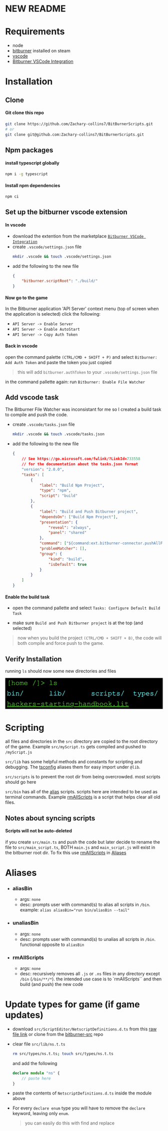 # NEW README

# Requirements

-   node
-   [bitburner](https://store.steampowered.com/app/1812820/Bitburner/) installed on steam
-   [vscode](https://code.visualstudio.com)
-   [Bitburner VSCode Integration](https://marketplace.visualstudio.com/items?itemName=bitburner.bitburner-vscode-integration)

# Installation

## Clone

#### Git clone this repo

```bash
git clone https://github.com/Zachary-collins7/BitBurnerScripts.git
# or
git clone git@github.com:Zachary-collins7/BitBurnerScripts.git
```

## Npm packages

#### install typescript globally

```bash
npm i -g typescript
```

#### Install npm dependencies

```bash
npm ci
```

## Set up the bitburner vscode extension

#### In vscode

-   download the extention from the marketplace [`Bitburner VSCode Integration`](https://marketplace.visualstudio.com/items?itemName=bitburner.bitburner-vscode-integration)
-   create `.vscode/settings.json` file
    ```bash
    mkdir .vscode && touch .vscode/settings.json
    ```
-   add the following to the new file
    ```json
    {
        "bitburner.scriptRoot": "./build/"
    }
    ```

#### Now go to the game

In the Bitburner application 'API Server' context menu (top of screen when the application is selected) click the following:

-   `API Server -> Enable Server`
-   `API Server -> Enable AutoStart`
-   `API Server -> Copy Auth Token`

#### Back in vscode

open the command palette `(CTRL/CMD + SHIFT + P)` and select `Bitburner: Add Auth Token` and paste the token you just copied

> this will add `bitburner.authToken` to your `.vscode/settings.json` file

in the command pallette again: run `Bitburner: Enable File Watcher`

## Add vscode task

The Bitburner File Watcher was inconsistant for me so I created a build task to compile and push the code.

-   create `.vscode/tasks.json` file
    ```bash
    mkdir .vscode && touch .vscode/tasks.json
    ```
-   add the following to the new file
    ```json
    {
        // See https://go.microsoft.com/fwlink/?LinkId=733558
        // for the documentation about the tasks.json format
        "version": "2.0.0",
        "tasks": [
            {
                "label": "Build Npm Project",
                "type": "npm",
                "script": "build"
            },
            {
                "label": "Build and Push Bitburner project",
                "dependsOn": ["Build Npm Project"],
                "presentation": {
                    "reveal": "always",
                    "panel": "shared"
                },
                "command": ["${command:ext.bitburner-connector.pushAllFiles}"],
                "problemMatcher": [],
                "group": {
                    "kind": "build",
                    "isDefault": true
                }
            }
        ]
    }
    ```

#### Enable the build task

-   open the command pallette and select `Tasks: Configure Default Build Task`

-   make sure `Build and Push Bitburner project` is at the top (and selected)

> now when you build the project `(CTRL/CMD + SHIFT + B)`, the code will both compile and force push to the game.

## Verify Installation

running `ls` should now some new directories and files

![what the game shows when you run ls](images/on_init_file_sync.png?raw=true "on_init_file_sync")

# Scripting

all files and directories in the `src` directory are copied to the root directory of the game. Example `src/myScript.ts` gets compiled and pushed to `/myScript.js`

`src/lib` has some helpful methods and constants for scripting and debugging. The [tsconfig](tsconfig.json) aliases them for easy import under `@lib`.

`src/scripts` is to prevent the root dir from being overcrowded. most scripts should go here

`src/bin` has all of the [alias](#aliases) scripts. scripts here are intended to be used as terminal commands. Example [rmAllScripts](#rmallscripts) is a script that helps clear all old files.

## Notes about syncing scripts

#### Scripts will not be auto-deleted

if you create `src/main.ts` and push the code but later decide to rename the file to `src/main_script.ts`, BOTH `main.js` and `main_script.js` will exist in the bitburner root dir. To fix this use [rmAllScripts](#rmAllScripts) in [Aliases](#Aliases)

# Aliases

-   ### aliasBin
    -   args: `none`
    -   desc: prompts user with command(s) to alias all scripts in `/bin`. example: `alias aliasBin="run bin/aliasBin --tail"`
-   ### unaliasBin
    -   args: `none`
    -   desc: prompts user with command(s) to unalias all scripts in `/bin`. functional opposite to `aliasBin`
-   ### rmAllScripts
    -   args: `none`
    -   desc: recursively removes all `.js` or `.ns` files in any directory except `/bin` (`/bin/**/*`). the intended use case is to `rmAllScripts`` and then build (and push) the new code

# Update types for game (if game updates)

-   download `src/ScriptEditor/NetscriptDefinitions.d.ts` from this
    [raw file link](https://raw.githubusercontent.com/bitburner-official/bitburner-src/dev/src/ScriptEditor/NetscriptDefinitions.d.ts)
    or clone from the
    [bitburner-src](https://github.com/bitburner-official/bitburner-src)
    repo

-   clear file `src/lib/ns.t.ts`
    ```bash
    rm src/types/ns.t.ts; touch src/types/ns.t.ts
    ```
    and add the following
    ```ts
    declare module "ns" {
        // paste here
    }
    ```
-   paste the contents of `NetscriptDefinitions.d.ts` inside the module above

-   For every `declare enum` type you will have to remove the `declare ` keyword, leaving only `enum`.

    > you can easily do this with find and replace
